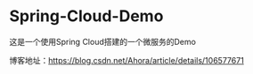 # Spring-Cloud-Demo
这是一个使用Spring Cloud搭建的一个微服务的Demo

博客地址：https://blog.csdn.net/Ahora/article/details/106577671
